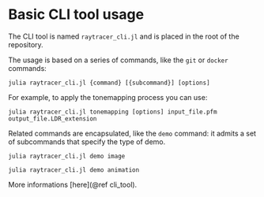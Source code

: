 # Basic CLI tool usage

The CLI tool is named `raytracer_cli.jl` and is placed in the root of the repository.

The usage is based on a series of commands, like the `git` or `docker` commands:

```shell
julia raytracer_cli.jl {command} [{subcommand}] [options]
```

For example, to apply the tonemapping process you can use:

```shell
julia raytracer_cli.jl tonemapping [options] input_file.pfm output_file.LDR_extension
```

Related commands are encapsulated, like the `demo` command: it admits a set of subcommands that specify the type of demo.

```shell
julia raytracer_cli.jl demo image
```

```shell
julia raytracer_cli.jl demo animation
```

More informations [here](@ref cli_tool).
